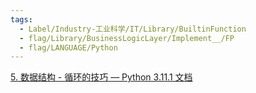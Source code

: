 ```yaml
---
tags:
  - Label/Industry-工业科学/IT/Library/BuiltinFunction
  - flag/Library/BusinessLogicLayer/Implement__/FP
  - flag/LANGUAGE/Python
---
```


[5. 数据结构 - 循环的技巧 — Python 3.11.1 文档](https://docs.python.org/zh-cn/3/tutorial/datastructures.html#tut-loopidioms)
